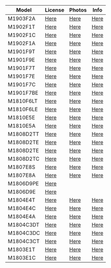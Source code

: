 | Model | License | Photos | Info |
|---|---|---|---|
|M1903F2A|[Here](https://wap.tenaa.com.cn/WSFW/CertInfo.aspx?code=IXoAG%2bifKtj1zf2QxMKgKa%2buy2QW0GUV)|[Here](https://wap.tenaa.com.cn/WSFW/PicQuery2.aspx?code=IXoAG%2bifKtj1zf2QxMKgKa%2buy2QW0GUV)|[Here](https://wap.tenaa.com.cn/WSFW/ParamImportant.aspx?code=IXoAG%2bifKtj1zf2QxMKgKa%2buy2QW0GUV)|
|M1902F1T|[Here](https://wap.tenaa.com.cn/WSFW/CertInfo.aspx?code=IXoAG%2bifKtj1zf2QxMKgKQKMWQ84if3G)|[Here](https://wap.tenaa.com.cn/WSFW/PicQuery2.aspx?code=IXoAG%2bifKtj1zf2QxMKgKQKMWQ84if3G)|[Here](https://wap.tenaa.com.cn/WSFW/ParamImportant.aspx?code=IXoAG%2bifKtj1zf2QxMKgKQKMWQ84if3G)|
|M1902F1C|[Here](https://wap.tenaa.com.cn/WSFW/CertInfo.aspx?code=IXoAG%2bifKtj1zf2QxMKgKe7Brfi72bZu)|[Here](https://wap.tenaa.com.cn/WSFW/PicQuery2.aspx?code=IXoAG%2bifKtj1zf2QxMKgKe7Brfi72bZu)|[Here](https://wap.tenaa.com.cn/WSFW/ParamImportant.aspx?code=IXoAG%2bifKtj1zf2QxMKgKe7Brfi72bZu)|
|M1902F1A|[Here](https://wap.tenaa.com.cn/WSFW/CertInfo.aspx?code=IXoAG%2bifKtj1zf2QxMKgKQbE6iX4bhem)|[Here](https://wap.tenaa.com.cn/WSFW/PicQuery2.aspx?code=IXoAG%2bifKtj1zf2QxMKgKQbE6iX4bhem)|[Here](https://wap.tenaa.com.cn/WSFW/ParamImportant.aspx?code=IXoAG%2bifKtj1zf2QxMKgKQbE6iX4bhem)|
|M1901F9T|[Here](https://wap.tenaa.com.cn/WSFW/CertInfo.aspx?code=IXoAG%2bifKtheEKD1YPH4CNrza09E7LcD)|[Here](https://wap.tenaa.com.cn/WSFW/PicQuery2.aspx?code=IXoAG%2bifKtheEKD1YPH4CNrza09E7LcD)|[Here](https://wap.tenaa.com.cn/WSFW/ParamImportant.aspx?code=IXoAG%2bifKtheEKD1YPH4CNrza09E7LcD)|
|M1901F9E|[Here](https://wap.tenaa.com.cn/WSFW/CertInfo.aspx?code=IXoAG%2bifKtheEKD1YPH4CLeGbs9nM2As)|[Here](https://wap.tenaa.com.cn/WSFW/PicQuery2.aspx?code=IXoAG%2bifKtheEKD1YPH4CLeGbs9nM2As)|[Here](https://wap.tenaa.com.cn/WSFW/ParamImportant.aspx?code=IXoAG%2bifKtheEKD1YPH4CLeGbs9nM2As)|
|M1901F7T|[Here](https://wap.tenaa.com.cn/WSFW/CertInfo.aspx?code=IXoAG%2bifKtheEKD1YPH4CLXSjZutvBQ%2b)|[Here](https://wap.tenaa.com.cn/WSFW/PicQuery2.aspx?code=IXoAG%2bifKtheEKD1YPH4CLXSjZutvBQ%2b)|[Here](https://wap.tenaa.com.cn/WSFW/ParamImportant.aspx?code=IXoAG%2bifKtheEKD1YPH4CLXSjZutvBQ%2b)|
|M1901F7E|[Here](https://wap.tenaa.com.cn/WSFW/CertInfo.aspx?code=IXoAG%2bifKtheEKD1YPH4CGcTjuwvIXhs)|[Here](https://wap.tenaa.com.cn/WSFW/PicQuery2.aspx?code=IXoAG%2bifKtheEKD1YPH4CGcTjuwvIXhs)|[Here](https://wap.tenaa.com.cn/WSFW/ParamImportant.aspx?code=IXoAG%2bifKtheEKD1YPH4CGcTjuwvIXhs)|
|M1901F7C|[Here](https://wap.tenaa.com.cn/WSFW/CertInfo.aspx?code=IXoAG%2bifKtheEKD1YPH4CPkH9USkvGj9)|[Here](https://wap.tenaa.com.cn/WSFW/PicQuery2.aspx?code=IXoAG%2bifKtheEKD1YPH4CPkH9USkvGj9)|[Here](https://wap.tenaa.com.cn/WSFW/ParamImportant.aspx?code=IXoAG%2bifKtheEKD1YPH4CPkH9USkvGj9)|
|M1901F7BE|[Here](https://wap.tenaa.com.cn/WSFW/CertInfo.aspx?code=IXoAG%2bifKtj1zf2QxMKgKb4jEsO3doQD)|[Here](https://wap.tenaa.com.cn/WSFW/PicQuery2.aspx?code=IXoAG%2bifKtj1zf2QxMKgKb4jEsO3doQD)|[Here](https://wap.tenaa.com.cn/WSFW/ParamImportant.aspx?code=IXoAG%2bifKtj1zf2QxMKgKb4jEsO3doQD)|
|M1810F6LT|[Here](https://wap.tenaa.com.cn/WSFW/CertInfo.aspx?code=IXoAG%2bifKtj1zf2QxMKgKT88tY3ywbDn)|[Here](https://wap.tenaa.com.cn/WSFW/PicQuery2.aspx?code=IXoAG%2bifKtj1zf2QxMKgKT88tY3ywbDn)|[Here](https://wap.tenaa.com.cn/WSFW/ParamImportant.aspx?code=IXoAG%2bifKtj1zf2QxMKgKT88tY3ywbDn)|
|M1810F6LE|[Here](https://wap.tenaa.com.cn/WSFW/CertInfo.aspx?code=IXoAG%2bifKtj1zf2QxMKgKfeLqixwSP42)|[Here](https://wap.tenaa.com.cn/WSFW/PicQuery2.aspx?code=IXoAG%2bifKtj1zf2QxMKgKfeLqixwSP42)|[Here](https://wap.tenaa.com.cn/WSFW/ParamImportant.aspx?code=IXoAG%2bifKtj1zf2QxMKgKfeLqixwSP42)|
|M1810E5E|[Here](https://wap.tenaa.com.cn/WSFW/CertInfo.aspx?code=IXoAG%2bifKtheEKD1YPH4CD4t7Ftw0mGh)|[Here](https://wap.tenaa.com.cn/WSFW/PicQuery2.aspx?code=IXoAG%2bifKtheEKD1YPH4CD4t7Ftw0mGh)|[Here](https://wap.tenaa.com.cn/WSFW/ParamImportant.aspx?code=IXoAG%2bifKtheEKD1YPH4CD4t7Ftw0mGh)|
|M1810E5A|[Here](https://wap.tenaa.com.cn/WSFW/CertInfo.aspx?code=IXoAG%2bifKtheEKD1YPH4CMgyuDlUDkmE)|[Here](https://wap.tenaa.com.cn/WSFW/PicQuery2.aspx?code=IXoAG%2bifKtheEKD1YPH4CMgyuDlUDkmE)|[Here](https://wap.tenaa.com.cn/WSFW/ParamImportant.aspx?code=IXoAG%2bifKtheEKD1YPH4CMgyuDlUDkmE)|
|M1808D2TT|[Here](https://wap.tenaa.com.cn/WSFW/CertInfo.aspx?code=IXoAG%2bifKtheEKD1YPH4CFwXUICp6k1k)|[Here](https://wap.tenaa.com.cn/WSFW/PicQuery2.aspx?code=IXoAG%2bifKtheEKD1YPH4CFwXUICp6k1k)|[Here](https://wap.tenaa.com.cn/WSFW/ParamImportant.aspx?code=IXoAG%2bifKtheEKD1YPH4CFwXUICp6k1k)|
|M1808D2TE|[Here](https://wap.tenaa.com.cn/WSFW/CertInfo.aspx?code=IXoAG%2bifKtheEKD1YPH4CO%2bRs4P%2baLkf)|[Here](https://wap.tenaa.com.cn/WSFW/PicQuery2.aspx?code=IXoAG%2bifKtheEKD1YPH4CO%2bRs4P%2baLkf)|[Here](https://wap.tenaa.com.cn/WSFW/ParamImportant.aspx?code=IXoAG%2bifKtheEKD1YPH4CO%2bRs4P%2baLkf)|
|M1808D2TE|[Here](https://wap.tenaa.com.cn/WSFW/CertInfo.aspx?code=IXoAG%2bifKtheEKD1YPH4CO%2bRs4P%2baLkf)|[Here](https://wap.tenaa.com.cn/WSFW/PicQuery2.aspx?code=IXoAG%2bifKtheEKD1YPH4CO%2bRs4P%2baLkf)|[Here](https://wap.tenaa.com.cn/WSFW/ParamImportant.aspx?code=IXoAG%2bifKtheEKD1YPH4CO%2bRs4P%2baLkf)|
|M1808D2TC|[Here](https://wap.tenaa.com.cn/WSFW/CertInfo.aspx?code=IXoAG%2bifKtheEKD1YPH4CP3fglcj0LdK)|[Here](https://wap.tenaa.com.cn/WSFW/PicQuery2.aspx?code=IXoAG%2bifKtheEKD1YPH4CP3fglcj0LdK)|[Here](https://wap.tenaa.com.cn/WSFW/ParamImportant.aspx?code=IXoAG%2bifKtheEKD1YPH4CP3fglcj0LdK)|
|M1807E8S|[Here](https://wap.tenaa.com.cn/WSFW/CertInfo.aspx?code=IXoAG%2bifKtheEKD1YPH4CKxpm1umX4bJ)|[Here](https://wap.tenaa.com.cn/WSFW/PicQuery2.aspx?code=IXoAG%2bifKtheEKD1YPH4CKxpm1umX4bJ)|[Here](https://wap.tenaa.com.cn/WSFW/ParamImportant.aspx?code=IXoAG%2bifKtheEKD1YPH4CKxpm1umX4bJ)|
|M1807E8A|[Here](https://wap.tenaa.com.cn/WSFW/CertInfo.aspx?code=IXoAG%2bifKtheEKD1YPH4CDtNwuvm6YSD)|[Here](https://wap.tenaa.com.cn/WSFW/PicQuery2.aspx?code=IXoAG%2bifKtheEKD1YPH4CDtNwuvm6YSD)|[Here](https://wap.tenaa.com.cn/WSFW/ParamImportant.aspx?code=IXoAG%2bifKtheEKD1YPH4CDtNwuvm6YSD)|
|M1806D9PE|[Here](https://wap.tenaa.com.cn/WSFW/CertInfo.aspx?code=Qh7SIZaNxkB9kLHUCIQJKoG%2f5PQywOvF)|||
|M1806D9E|[Here](https://wap.tenaa.com.cn/WSFW/CertInfo.aspx?code=Qh7SIZaNxkB9kLHUCIQJKvzU23Bo9CkN)|||
|M1804E4T|[Here](https://wap.tenaa.com.cn/WSFW/CertInfo.aspx?code=IXoAG%2bifKtheEKD1YPH4CJnklc570ioV)|[Here](https://wap.tenaa.com.cn/WSFW/PicQuery2.aspx?code=IXoAG%2bifKtheEKD1YPH4CJnklc570ioV)|[Here](https://wap.tenaa.com.cn/WSFW/ParamImportant.aspx?code=IXoAG%2bifKtheEKD1YPH4CJnklc570ioV)|
|M1804E4C|[Here](https://wap.tenaa.com.cn/WSFW/CertInfo.aspx?code=IXoAG%2bifKtheEKD1YPH4CMBs0y6nS88k)|[Here](https://wap.tenaa.com.cn/WSFW/PicQuery2.aspx?code=IXoAG%2bifKtheEKD1YPH4CMBs0y6nS88k)|[Here](https://wap.tenaa.com.cn/WSFW/ParamImportant.aspx?code=IXoAG%2bifKtheEKD1YPH4CMBs0y6nS88k)|
|M1804E4A|[Here](https://wap.tenaa.com.cn/WSFW/CertInfo.aspx?code=IXoAG%2bifKtheEKD1YPH4CPsbvh%2bbg%2b1v)|[Here](https://wap.tenaa.com.cn/WSFW/PicQuery2.aspx?code=IXoAG%2bifKtheEKD1YPH4CPsbvh%2bbg%2b1v)|[Here](https://wap.tenaa.com.cn/WSFW/ParamImportant.aspx?code=IXoAG%2bifKtheEKD1YPH4CPsbvh%2bbg%2b1v)|
|M1804C3DT|[Here](https://wap.tenaa.com.cn/WSFW/CertInfo.aspx?code=IXoAG%2bifKtheEKD1YPH4CIoTn2rvNcUg)|[Here](https://wap.tenaa.com.cn/WSFW/PicQuery2.aspx?code=IXoAG%2bifKtheEKD1YPH4CIoTn2rvNcUg)|[Here](https://wap.tenaa.com.cn/WSFW/ParamImportant.aspx?code=IXoAG%2bifKtheEKD1YPH4CIoTn2rvNcUg)|
|M1804C3DC|[Here](https://wap.tenaa.com.cn/WSFW/CertInfo.aspx?code=IXoAG%2bifKtheEKD1YPH4CI7Ec8Elz2tv)|[Here](https://wap.tenaa.com.cn/WSFW/PicQuery2.aspx?code=IXoAG%2bifKtheEKD1YPH4CI7Ec8Elz2tv)|[Here](https://wap.tenaa.com.cn/WSFW/ParamImportant.aspx?code=IXoAG%2bifKtheEKD1YPH4CI7Ec8Elz2tv)|
|M1804C3CT|[Here](https://wap.tenaa.com.cn/WSFW/CertInfo.aspx?code=IXoAG%2bifKtheEKD1YPH4CPx1W3eT1hJS)|[Here](https://wap.tenaa.com.cn/WSFW/PicQuery2.aspx?code=IXoAG%2bifKtheEKD1YPH4CPx1W3eT1hJS)|[Here](https://wap.tenaa.com.cn/WSFW/ParamImportant.aspx?code=IXoAG%2bifKtheEKD1YPH4CPx1W3eT1hJS)|
|M1803E1T|[Here](https://wap.tenaa.com.cn/WSFW/CertInfo.aspx?code=IXoAG%2bifKtheEKD1YPH4CIEBVJricjH4)|[Here](https://wap.tenaa.com.cn/WSFW/PicQuery2.aspx?code=IXoAG%2bifKtheEKD1YPH4CIEBVJricjH4)|[Here](https://wap.tenaa.com.cn/WSFW/ParamImportant.aspx?code=IXoAG%2bifKtheEKD1YPH4CIEBVJricjH4)|
|M1803E1C|[Here](https://wap.tenaa.com.cn/WSFW/CertInfo.aspx?code=IXoAG%2bifKtheEKD1YPH4CGkmBGRwJ%2fJk)|[Here](https://wap.tenaa.com.cn/WSFW/PicQuery2.aspx?code=IXoAG%2bifKtheEKD1YPH4CGkmBGRwJ%2fJk)|[Here](https://wap.tenaa.com.cn/WSFW/ParamImportant.aspx?code=IXoAG%2bifKtheEKD1YPH4CGkmBGRwJ%2fJk)|
